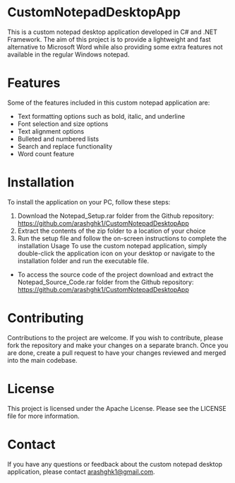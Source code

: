 # CustomNotepadDesktopApp


This is a custom notepad desktop application developed in C# and .NET Framework. The aim of this project is to provide a lightweight and fast alternative to Microsoft Word while also providing some extra features not available in the regular Windows notepad.

# Features
Some of the features included in this custom notepad application are:

- Text formatting options such as bold, italic, and underline
- Font selection and size options
- Text alignment options
- Bulleted and numbered lists
- Search and replace functionality
- Word count feature

# Installation
To install the application on your PC, follow these steps:

1. Download the Notepad_Setup.rar folder from the Github repository: https://github.com/arashghk1/CustomNotepadDesktopApp
2. Extract the contents of the zip folder to a location of your choice
3. Run the setup file and follow the on-screen instructions to complete the installation
Usage
To use the custom notepad application, simply double-click the application icon on your desktop or navigate to the installation folder and run the executable file.

- To access the source code of the project download and extract the Notepad_Source_Code.rar folder from the Github repository: https://github.com/arashghk1/CustomNotepadDesktopApp

# Contributing
Contributions to the project are welcome. If you wish to contribute, please fork the repository and make your changes on a separate branch. Once you are done, create a pull request to have your changes reviewed and merged into the main codebase.

# License
This project is licensed under the Apache License. Please see the LICENSE file for more information.

# Contact
If you have any questions or feedback about the custom notepad desktop application, please contact arashghk1@gmail.com.
